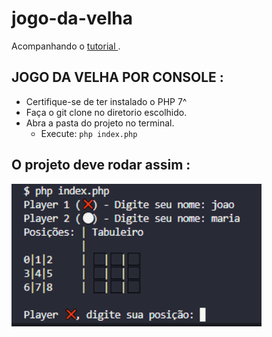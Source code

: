 # jogo-da-velha 

Acompanhando o  <a href="https://www.youtube.com/watch?v=ZaN1G4-NvpU"> tutorial </a>.

## JOGO DA VELHA POR CONSOLE :

- Certifique-se de ter instalado o PHP 7^
- Faça o git clone no diretorio escolhido.
- Abra a pasta do projeto no terminal.
    - Execute: `php index.php`

 ## O projeto deve rodar assim :

<img src="imgs\exemplo.png" width="400px">


